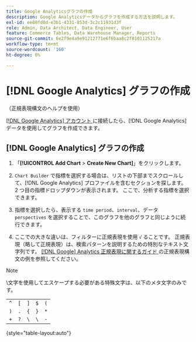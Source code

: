 ```yaml
---
title: Google Analyticsグラフの作成
description: Google Analyticsデータからグラフを作成する方法を説明します。
exl-id: ee80fd0d-e3b1-4331-853d-3c2c11931d3f
role: Admin, Data Architect, Data Engineer, User
feature: Commerce Tables, Data Warehouse Manager, Reports
source-git-commit: 6e2f9e4a9e91212771e6f6baa8c2f8101125217a
workflow-type: tm+mt
source-wordcount: '160'
ht-degree: 0%

---
```


# [!DNL Google Analytics] グラフの作成

（正規表現構文のヘルプを使用）

[[!DNL Google Analytics]  アカウント ](../../data-analyst/importing-data/integrations/google-analytics.md) に接続したら、[!DNL Google Analytics] データを使用してグラフを作成できます。

## [!DNL Google Analytics] グラフの作成

1. 「**[!UICONTROL Add Chart** > **Create New Chart]**」をクリックします。

1. `Chart Builder` で指標を選択する場合は、リストの下部までスクロールして、[!DNL Google Analytics] プロファイルを含むセクションを探します。 2 つ目の指標ドロップダウンが表示されます。 ここで、分析する指標を選択できます。

1. 指標を選択したら、表示する `time period`、`interval`、データ `perspectives` を選択することで、このグラフを他のグラフと同じように続行できます。

1. ここでの大きな違いは、フィルターに正規表現を使用 `√` ることです。 正規表現（略して正規表現）は、検索パターンを説明するための特別なテキスト文字列です。 [[!DNL Google] Analytics 正規表現に関するガイド ](https://support.google.com/analytics/answer/1034324?hl=en) の正規表現構文の例を参照してください。

>[!NOTE]
>
>\文字を使用してエスケープする必要がある特殊文字は、以下のメタ文字のみです。

| | | | | |
|-----|-----|-----|-----|-----|
| `^` | `[` | `]` | `$` | `(` |
| `)` | `.` | `{` | `}` | `*` |
| `+` | `?` | `\` | `\` | `-` |

{style="table-layout:auto"}
